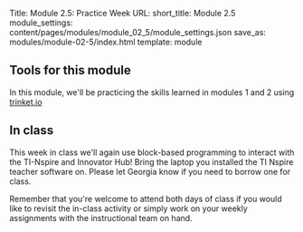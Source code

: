 Title: Module 2.5: Practice Week
URL:
short_title: Module 2.5
module_settings: content/pages/modules/module_02_5/module_settings.json
save_as: modules/module-02-5/index.html
template: module

## Tools for this module

In this module, we'll be practicing the skills learned in modules 1 and 2
using [trinket.io](https://trinket.io)

## In class

This week in class we'll again use block-based programming to interact with
the TI-Nspire and Innovator Hub! Bring the laptop you installed the
 TI Nspire teacher software on. Please let Georgia know if
you need to borrow one for class.

Remember that you're welcome to attend both days of class if you would like
to revisit the in-class activity or simply work on your weekly assignments
with the instructional team on hand.